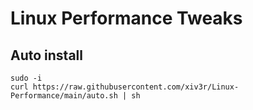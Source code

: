 # Linux Performance Tweaks

## Auto install

    sudo -i
    curl https://raw.githubusercontent.com/xiv3r/Linux-Performance/main/auto.sh | sh
